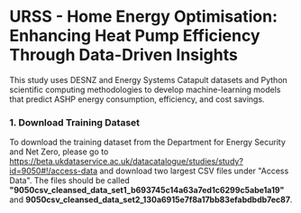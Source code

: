# URSS - Home Energy Optimisation: Enhancing Heat Pump Efficiency Through Data-Driven Insights
This study uses DESNZ and Energy Systems Catapult datasets and Python scientific computing methodologies to develop machine-learning models that predict ASHP energy consumption, efficiency, and cost savings.

### 1. Download Training Dataset
To download the training dataset from the Department for Energy Security and Net Zero, please go to https://beta.ukdataservice.ac.uk/datacatalogue/studies/study?id=9050#!/access-data and download two largest CSV files under "Access Data". The files should be called **"9050csv_cleansed_data_set1_b693745c14a63a7ed1c6299c5abe1a19"** and **9050csv_cleansed_data_set2_130a6915e7f8a17bb83efabdbdb7ec87**.
